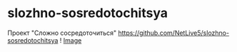# slozhno-sosredotochitsya
Проект "Сложно сосредоточиться"
https://github.com/NetLive5/slozhno-sosredotochitsya
! [Image](https://github.com/NetLive5/slozhno-sosredotochitsya/blob/main/img1.png)
